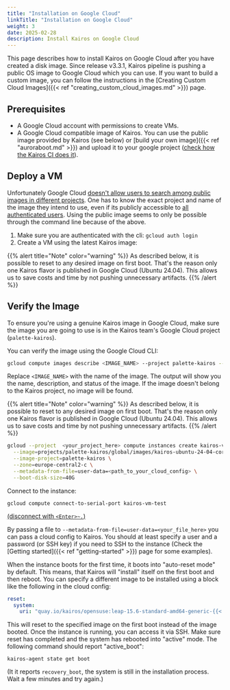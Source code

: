 ```yaml
---
title: "Installation on Google Cloud"
linkTitle: "Installation on Google Cloud"
weight: 3
date: 2025-02-28
description: Install Kairos on Google Cloud
---
```


This page describes how to install Kairos on Google Cloud after you have created a disk image. Since release v3.3.1, Kairos pipeline is pushing a public OS image to Google Cloud which you can use.
If you want to build a custom image, you can follow the instructions in the [Creating Custom Cloud Images]({{< ref "creating_custom_cloud_images.md" >}}) page.

## Prerequisites

- A Google Cloud account with permissions to create VMs.
- A Google Cloud compatible image of Kairos. You can use the public image provided by Kairos (see below) or [build your own image]({{< ref "auroraboot.md" >}}) and upload it to your google project ([check how the Kairos CI does it](https://github.com/kairos-io/kairos/blob/48d5c2bc8fc5555263f799db8a3388d7d46cd559/.github/workflows/upload-cloud-images.yaml#L36-L89)).

## Deploy a VM

Unfortunately Google Cloud [doesn't allow users to search among public images in different projects](https://cloud.google.com/compute/docs/images/managing-access-custom-images#share-images-publicly). One has to know the exact project and name of the image they intend to use, even if its publicly accessible to [all authenticated users](https://cloud.google.com/compute/docs/images/managing-access-custom-images#limitations). Using the public image seems to only be possible through the command line because of the above.

1. Make sure you are authenticated with the cli: `gcloud auth login`
1. Create a VM using the latest Kairos image:

{{% alert title="Note" color="warning" %}}
As described below, it is possible to reset to any desired image on first boot. That's the reason only one Kairos flavor is published in Google Cloud (Ubuntu 24.04). This allows us to save costs and time by not pushing unnecessary artifacts.
{{% /alert %}}

## Verify the Image

To ensure you're using a genuine Kairos image in Google Cloud, make sure the image you are going to use is in the Kairos team's Google Cloud project (`palette-kairos`).

You can verify the image using the Google Cloud CLI:

```bash
gcloud compute images describe <IMAGE_NAME> --project palette-kairos --format="table(name,description,status)"
```

Replace `<IMAGE_NAME>` with the name of the image. The output will show you the name, description, and status of the image. If the image doesn't belong to the Kairos project, no image will be found.

{{% alert title="Note" color="warning" %}}
As described below, it is possible to reset to any desired image on first boot. That's the reason only one Kairos flavor is published in Google Cloud (Ubuntu 24.04). This allows us to save costs and time by not pushing unnecessary artifacts.
{{% /alert %}}


```bash {class="only-flavors=Ubuntu+24.04"}
gcloud --project  <your_project_here> compute instances create kairos-vm-test \
  --image=projects/palette-kairos/global/images/kairos-ubuntu-24-04-core-amd64-generic-{{< googleVersion >}} \
  --image-project=palette-kairos \
  --zone=europe-central2-c \
  --metadata-from-file=user-data=<path_to_your_cloud_config> \
  --boot-disk-size=40G
```

Connect to the instance:

```
gcloud compute connect-to-serial-port kairos-vm-test
```

[(disconnect with `<Enter>~.`)](https://cloud.google.com/compute/docs/troubleshooting/troubleshooting-using-serial-console#disconnecting_from_the_serial_console)

By passing a file to `--metadata-from-file=user-data=<your_file_here>` you can pass a cloud config to Kairos. You should at least specify a user and a password (or SSH key) if you need to SSH to the instance (Check the [Getting started]({{< ref "getting-started" >}}) page for some examples).

When the instance boots for the first time, it boots into "auto-reset mode" by default. This means, that Kairos will "install" itself on the first boot and then reboot.
You can specify a different image to be installed using a block like the following in the cloud config:

```yaml
reset:
  system:
    uri: "quay.io/kairos/opensuse:leap-15.6-standard-amd64-generic-{{< kairosVersion >}}-{{< k3sVersionOCI >}}"
```

This will reset to the specified image on the first boot instead of the image booted. Once the instance is running, you can access it via SSH. Make sure reset has completed and the system has rebooted into "active" mode. The following command should report "active_boot":

```
kairos-agent state get boot
```

(It it reports `recovery_boot`, the system is still in the installation process. Wait a few minutes and try again.)
